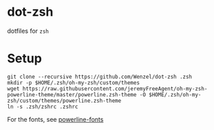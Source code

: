 # dot-zsh

dotfiles for `zsh`

# Setup

    git clone --recursive https://github.com/Wenzel/dot-zsh .zsh
    mkdir -p $HOME/.zsh/oh-my-zsh/custom/themes
    wget https://raw.githubusercontent.com/jeremyFreeAgent/oh-my-zsh-powerline-theme/master/powerline.zsh-theme -O $HOME/.zsh/oh-my-zsh/custom/themes/powerline.zsh-theme
    ln -s .zsh/zshrc .zshrc


For the fonts, see [powerline-fonts](https://github.com/powerline/fonts)
